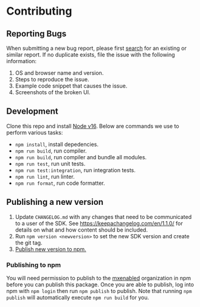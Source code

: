 # Contributing

## Reporting Bugs

When submitting a new bug report, please first
[search](https://github.com/mxenabled/web-widget-sdk/issues) for an existing or
similar report. If no duplicate exists, file the issue with the following
information:

1. OS and browser name and version.
2. Steps to reproduce the issue.
3. Example code snippet that causes the issue.
4. Screenshots of the broken UI.


## Development

Clone this repo and install [Node v16](https://nodejs.org/en/download/). Below
are commands we use to perform various tasks:

- `npm install`, install depedencies.
- `npm run build`, run compiler.
- `npm run build`, run compiler and bundle all modules.
- `npm run test`, run unit tests.
- `npm run test:integration`, run integration tests.
- `npm run lint`, run linter.
- `npm run format`, run code formatter.


## Publishing a new version

1. Update `CHANGELOG.md` with any changes that need to be communicated to a
   user of the SDK. See https://keepachangelog.com/en/1.1.0/ for details on
   what and how content should be included.
2. Run `npm version <newversion>` to set the new SDK version and create the git
   tag.
3. [Publish new version to npm.](#publishing-to-npm)


### Publishing to npm

You will need permission to publish to the [mxenabled][mxenabled_npm_org]
organization in npm before you can publish this package. Once you are able to
publish, log into npm with `npm login` then run `npm publish` to publish. Note
that running `npm publish` will automatically execute `npm run build` for you.


[mxenabled_npm_org]: https://www.npmjs.com/org/mxenabled "mxenabled npm organization"
